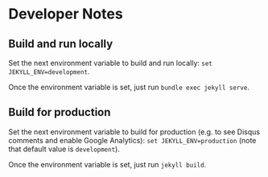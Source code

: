 # Developer Notes

## Build and run locally

Set the next environment variable to build and run locally: `set JEKYLL_ENV=development`.

Once the environment variable is set, just run `bundle exec jekyll serve`.

## Build for production

Set the next environment variable to build for production (e.g. to see Disqus comments and enable Google Analytics): `set JEKYLL_ENV=production` (note that default value is `development`).

Once the environment variable is set, just run `jekyll build`.
